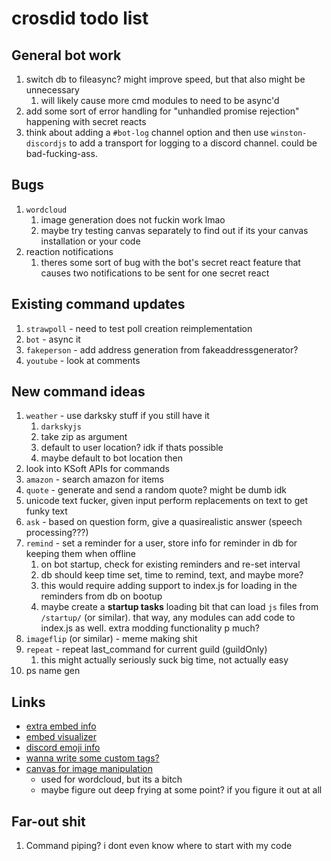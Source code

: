# crosdid todo list

## General bot work

1. switch db to fileasync? might improve speed, but that also might be unnecessary
   1. will likely cause more cmd modules to need to be async'd
2. add some sort of error handling for "unhandled promise rejection" happening with secret reacts
3. think about adding a `#bot-log` channel option and then use `winston-discordjs` to add a transport for logging to a discord channel. could be bad-fucking-ass.

## Bugs

1. `wordcloud`
   1. image generation does not fuckin work lmao
   2. maybe try testing canvas separately to find out if its your canvas installation or your code
2. reaction notifications
   1. theres some sort of bug with the bot's secret react feature that causes two notifications to be sent for one secret react

## Existing command updates

1. `strawpoll` - need to test poll creation reimplementation
2. `bot` - async it
3. `fakeperson` - add address generation from fakeaddressgenerator?
4. `youtube` - look at comments

## New command ideas

1. `weather` - use darksky stuff if you still have it
   1. `darkskyjs`
   2. take zip as argument
   3. default to user location? idk if thats possible
   4. maybe default to bot location then
2. look into KSoft APIs for commands
3. `amazon` - search amazon for items
4. `quote` - generate and send a random quote? might be dumb idk
5. unicode text fucker, given input perform replacements on text to get funky text
6. `ask` - based on question form, give a quasirealistic answer (speech processing???)
7. `remind` - set a reminder for a user, store info for reminder in db for keeping them when offline
   1. on bot startup, check for existing reminders and re-set interval
   2. db should keep time set, time to remind, text, and maybe more?
   3. this would require adding support to index.js for loading in the reminders from db on bootup
   4. maybe create a **startup tasks** loading bit that can load `js` files from `/startup/` (or similar). that way, any modules can add code to index.js as well. extra modding functionality p much?
8. `imageflip` (or similar) - meme making shit
9.  `repeat` - repeat last_command for current guild (guildOnly)
    1. this might actually seriously suck big time, not actually easy
10. ps name gen

## Links

- [extra embed info](https://discordjs.guide/popular-topics/embeds.html#embed-preview)
- [embed visualizer](https://leovoel.github.io/embed-visualizer/)
- [discord emoji info](https://github.com/AnIdiotsGuide/discordjs-bot-guide/blob/master/coding-guides/using-emojis.md)
- [wanna write some custom tags?](https://developer.mozilla.org/en-US/docs/Web/JavaScript/Reference/Template_literals#Tagged_templates)
- [canvas for image manipulation](https://discordjs.guide/popular-topics/canvas.html#setting-up-canvas)
  - used for wordcloud, but its a bitch
  - maybe figure out deep frying at some point? if you figure it out at all

## Far-out shit

1. Command piping? i dont even know where to start with my code
